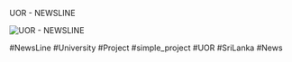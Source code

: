 UOR - NEWSLINE

![UOR - NEWSLINE](https://github.com/user-attachments/assets/38e0aac0-4a19-48d6-a86a-51069e3368bb)


#NewsLine 
#University
#Project
#simple_project
#UOR
#SriLanka
#News
